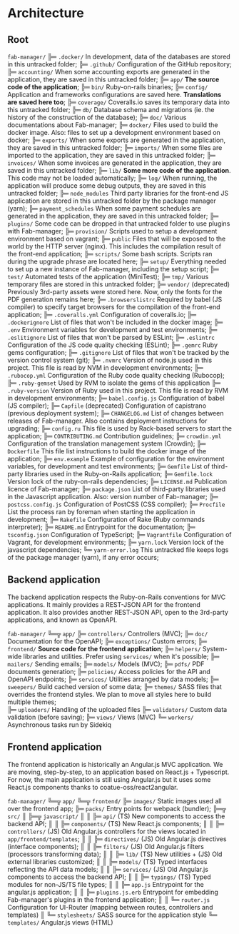 # Architecture

## Root

`fab-manager/`
╠═ `.docker/` In development, data of the databases are stored in this untracked folder;
╠═ `.github/` Configuration of the GitHub repository;
╠═ `accounting/` When some accounting exports are generated in the application, they are saved in this untracked folder;
╠═ `app/` **The source code of the application**;
╠═ `bin/` Ruby-on-rails binaries;
╠═ `config/` Application and frameworks configurations are saved here. **Translations are saved here too**; 
╠═ `coverage/` Coveralls.io saves its temporary data into this untracked folder;
╠═ `db/` Database schema and migrations (ie. the history of the construction of the database);
╠═ `doc/` Various documentations about Fab-manager;
╠═ `docker/` Files used to build the docker image. Also: files to set up a development environment based on docker; 
╠═ `exports/` When some exports are generated in the application, they are saved in this untracked folder;
╠═ `imports/` When some files are imported to the application, they are saved in this untracked folder;
╠═ `invoices/` When some invoices are generated in the application, they are saved in this untracked folder;
╠═ `lib/` **Some more code of the application**. This code may not be loaded automatically;
╠═ `log/` When running, the application will produce some debug outputs, they are saved in this untracked folder;
╠═ `node_modules` Third party libraries for the front-end JS application are stored in this untracked folder by the package manager (yarn);
╠═ `payment_schedules`  When some payment schedules are generated in the application, they are saved in this untracked folder;
╠═ `plugins/` Some code can be dropped in that untracked folder to use plugins with Fab-manager;
╠═ `provision/` Scripts used to setup a development environment based on vagrant;
╠═ `public` Files that will be exposed to the world by the HTTP server (nginx). This includes the compilation result of the front-end application; 
╠═ `scripts/` Some bash scripts. Scripts ran during the upgrade phrase are located here;
╠═ `setup/` Everything needed to set up a new instance of Fab-manager, including the setup script;
╠═ `test/` Automated tests of the application (MiniTest);
╠═ `tmp/` Various temporary files are stored in this untracked folder;
╠═ `vendor/` (deprecated) Previously 3rd-party assets were stored here. Now, only the fonts for the PDF generation remains here;
╠═ `.browserslistrc` Required by babel (JS compiler) to specify target browsers for the compilation of the front-end application;
╠═ `.coveralls.yml` Configuration of coveralls.io;
╠═ `.dockerignore` List of files that won't be included in the docker image;
╠═ `.env` Environment variables for development and test environments;
╠═ `.eslitignore` List of files that won't be parsed by ESLint;
╠═ `.eslintrc` Configuration of the JS code quality checking (ESLint);
╠═ `.gemrc` Ruby gems configuration;
╠═ `.gitignore` List of files that won't be tracked by the version control system (git);
╠═ `.nvmrc` Version of node.js used in this project. This file is read by NVM in development environments;
╠═ `.rubocop.yml` Configuration of the Ruby code quality checking (Rubocop);
╠═ `.ruby-gemset` Used by RVM to isolate the gems of this application 
╠═ `.ruby-version` Version of Ruby used in this project. This file is read by RVM in development environments;
╠═ `babel.config.js` Configuration of babel (JS compiler);
╠═ `Capfile` (deprecated) Configuration of capistrano (previous deployment system);
╠═ `CHANGELOG.md` List of changes between releases of Fab-manager. Also contains deployment instructions for upgrading; 
╠═ `config.ru` This file is used by Rack-based servers to start the application;
╠═ `CONTRIBUTING.md` Contribution guidelines;
╠═ `crowdin.yml` Configuration of the translation management system (Crowdin);
╠═ `Dockerfile` This file list instructions to build the docker image of the application;
╠═ `env.example` Example of configuration for the environment variables, for development and test environments;
╠═ `Gemfile` List of third-party libraries used in the Ruby-on-Rails application;
╠═ `Gemfile.lock` Version lock of the ruby-on-rails dependencies;
╠═ `LICENSE.md` Publication licence of Fab-manager;
╠═ `package.json` List of third-party libraries used in the Javascript application. Also: version number of Fab-manager;
╠═ `postcss.config.js` Configuration of PostCSS (CSS compiler);
╠═ `Procfile` List the process ran by foreman when starting the application in development;
╠═ `Rakefile` Configuration of Rake (Ruby commands interpreter);
╠═ `README.md` Entrypoint for the documentation;
╠═ `tsconfig.json` Configuration of TypeScript;
╠═ `Vagrantfile` Configuration of Vagrant, for development environments;
╠═ `yarn.lock` Version lock of the javascript dependencies;
╚═ `yarn-error.log` This untracked file keeps logs of the package manager (yarn), if any error occurs; 

## Backend application

The backend application respects the Ruby-on-Rails conventions for MVC applications.
It mainly provides a REST-JSON API for the frontend application.
It also provides another REST-JSON API, open to the 3rd-party applications, and known as OpenAPI.

`fab-manager/`
╚═╦ `app/`
  ╠═ `controllers/` Controllers (MVC);
  ╠═ `doc/` Documentation for the OpenAPI;
  ╠═ `exceptions/` Custom errors;
  ╠═ `frontend/` **Source code for the frontend application**; 
  ╠═ `helpers/` System-wide libraries and utilities. Prefer using `services/` when it's possible;
  ╠═ `mailers/` Sending emails;
  ╠═ `models/` Models (MVC);
  ╠═ `pdfs/` PDF documents generation;
  ╠═ `policies/` Access policies for the API and OpenAPI endpoints;
  ╠═ `services/` Utilities arranged by data models; 
  ╠═ `sweepers/` Build cached version of some data;
  ╠═ `themes/` SASS files that overrides the frontend styles. We plan to move all styles here to build multiple themes;   
  ╠═ `uploaders/` Handling of the uploaded files
  ╠═ `validators/` Custom data validation (before saving);
  ╠═ `views/` Views (MVC)
  ╚═ `workers/` Asynchronous tasks run by Sidekiq

## Frontend application

The frontend application is historically an Angular.js MVC application.
We are moving, step-by-step, to an application based on React.js + Typescript.
For now, the main application is still using Angular.js but it uses some React.js components thanks to coatue-oss/react2angular.

`fab-manager/`
╚═╦ `app/`
  ╚═╦ `frontend/`
    ╠═ `images/` Static images used all over the frontend app;
    ╠═ `packs/` Entry points for webpack (bundler);
    ╠═╦ `src/`
    ║ ╠═╦ `javascript/`
    ║ ║ ╠═ `api/` (TS) New components to access the backend API; 
    ║ ║ ╠═ `components/` (TS) New React.js components;
    ║ ║ ╠═ `controllers/` (JS) Old Angular.js controllers for the views located in `app/frontend/templates`;
    ║ ║ ╠═ `directives/` (JS) Old Angular.js directives (interface components);
    ║ ║ ╠═ `filters/` (JS) Old Angular.js filters (processors transforming data);
    ║ ║ ╠═ `lib/` (TS) New utilities + (JS) Old external libraries customized; 
    ║ ║ ╠═ `models/` (TS) Typed interfaces reflecting the API data models;
    ║ ║ ╠═ `services/` (JS) Old Angular.js components to access the backend API; 
    ║ ║ ╠═ `typings/` (TS) Typed modules for non-JS/TS file types;
    ║ ║ ╠═ `app.js` Entrypoint for the angular.js application;
    ║ ║ ╠═ `plugins.js.erb` Entrypoint for embedding Fab-manager's plugins in the frontend application;
    ║ ║ ╚═ `router.js` Configuration for UI-Router (mapping between routes, controllers and templates)
    ║ ╚═ `stylesheets/` SASS source for the application style
    ╚═ `templates/` Angular.js views (HTML) 
